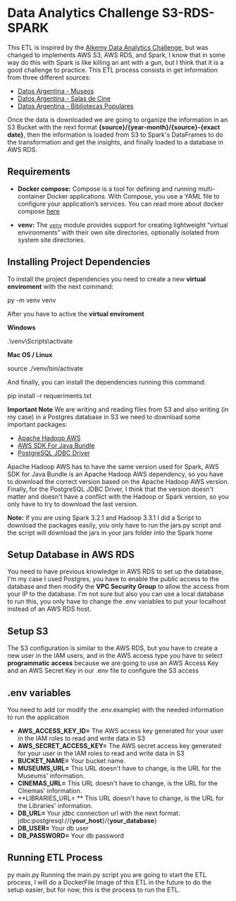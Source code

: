 #  Data Analytics Challenge S3-RDS-SPARK

  

This ETL is inspired by the [Alkemy Data Analytics Challenge](https://cdn.discordapp.com/attachments/670996715083399199/942821808619520091/Challenge_Data_Analytics_con_Python.pdf), but was changed to implements AWS S3, AWS RDS, and Spark, I know that in some way do this with Spark is like killing an ant with a gun, but I think that it is a good challenge to practice.
This ETL process consists in get information from three different sources:

 - [Datos Argentina - Museos](https://datos.gob.ar/dataset/cultura-mapa-cultural-espacios-culturales/archivo/cultura_4207def0-2ff7-41d5-9095-d42ae8207a5d)
 - [Datos Argentina - Salas de Cine](https://datos.gob.ar/dataset/cultura-mapa-cultural-espacios-culturales/archivo/cultura_392ce1a8-ef11-4776-b280-6f1c7fae16ae)
 - [Datos Argentina - Bibliotecas Populares](https://datos.gob.ar/dataset/cultura-mapa-cultural-espacios-culturales/archivo/cultura_392ce1a8-ef11-4776-b280-6f1c7fae16ae)
 
 Once the data is downloaded we are going to organize the information in an S3 Bucket with the next format **{source}/{year-month}/{source}-{exact date}**, then the information is loaded from S3 to Spark's DataFrames to do the transformation and get the insights, and finally loaded to a database in AWS RDS.
 
 

##  Requirements

  

-  **Docker compose:** Compose is a tool for defining and running multi-container Docker applications. With Compose, you use a YAML file to configure your application’s services. You can read more about docker compose [here](https://docs.docker.com/compose/)

-  **venv:** The [`venv`](https://docs.python.org/3/library/venv.html#module-venv  "venv: Creation of virtual environments.") module provides support for creating lightweight “virtual environments” with their own site directories, optionally isolated from system site directories.

  

##  Installing Project Dependencies

To install the project dependencies you need to create a new **virtual enviroment** with the next command:

  

py -m venv venv

After you have to active the **virtual enviroment**

**Windows**

.\venv\Scripts\activate

**Mac OS / Linux**

source ./venv/bin/activate


And finally, you can install the dependencies running this command:

pip install -r requeriments.txt

**Important Note**
We are writing and reading files from S3 and also writing (in my case) in a Postgres database in S3 we need to download some important packages:

 - [Apache Hadoop AWS](https://mvnrepository.com/artifact/org.apache.hadoop/hadoop-aws)
  - [AWS SDK For Java Bundle](https://mvnrepository.com/artifact/com.amazonaws/aws-java-sdk-bundle)
 -  [PostgreSQL JDBC Driver](https://jdbc.postgresql.org/download.html)

Apache Hadoop AWS has to have the same version used for Spark, AWS SDK for Java Bundle is an Apache Hadoop AWS dependency, so you have to download the correct version based on the Apache Hadoop AWS version. Finally, for the PostgreSQL JDBC Driver, I think that the version doesn't matter and doesn't have a conflict with the Hadoop or Spark version, so you only have to try to download the last version.

**Note:**
If you are using Spark 3.2.1 and Hadoop 3.3.1 I did a Script to download the packages easily, you only have to run the jars.py script and the script will download the jars in your jars folder into the Spark home

##  Setup Database in AWS RDS

You need to have previous knowledge in AWS RDS to set up the database, I'm my case I used Postgres, you have to enable the public access to the database and then modify the **VPC Security Group** to allow the access from your IP to the database.  I'm not sure but also you can use a local database to run this, you only have to change the .env variables to put your localhost instead of an AWS RDS host.

##  Setup S3

The S3 configuration is similar to the AWS RDS, but you have to create a new user in the IAM users, and in the AWS access type you have to select **programmatic access** because we are going to use an AWS Access Key and an AWS Secret Key in our .env file to configure the S3 access

## .env variables
You need to add (or modify the .env.example) with the needed information to run the application

- **AWS_ACCESS_KEY_ID=** The AWS access key generated for your user in the IAM roles to read and write data in S3      
- **AWS_SECRET_ACCESS_KEY=** The AWS secret access key generated for your user in the IAM roles to read and write data in S3     
-  **BUCKET_NAME=** Your bucket name.       
- **MUSEUMS_URL=** This URL doesn't have to change, is the URL for the Museums' information.    
- **CINEMAS_URL=** This URL doesn't have to change, is the URL for the CInemas' information. 
- **LIBRARIES_URL= ** This URL doesn't have to change, is the URL for the Libraries' information.  
- **DB_URL=** Your jdbc connection url with the next format: jdbc:postgresql://{**your_host**}/{**your_database**}    
- **DB_USER=** Your db user 
- **DB_PASSWORD=** Your db password

  

##  Running ETL Process

py main.py
Running the main.py script you are going to start the ETL process, I will do a DockerFile Image of this ETL in the future to do the setup easier, but for now, this is the process to run the ETL.
  
